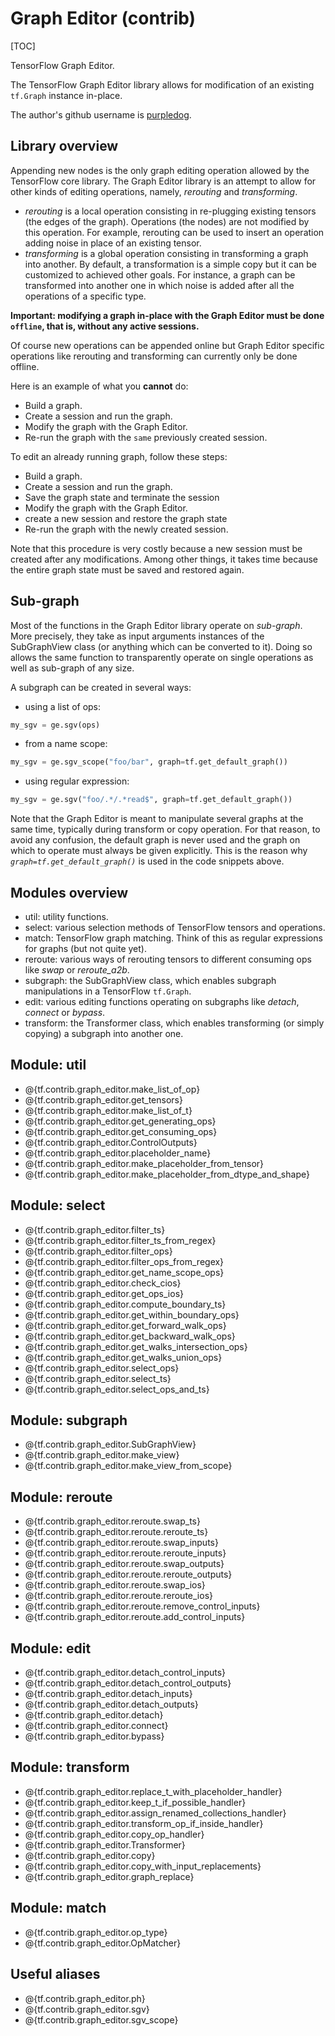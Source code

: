 # Graph Editor (contrib)
[TOC]

TensorFlow Graph Editor.

The TensorFlow Graph Editor library allows for modification of an existing
`tf.Graph` instance in-place.

The author's github username is [purpledog](https://github.com/purpledog).

## Library overview

Appending new nodes is the only graph editing operation allowed by the
TensorFlow core library. The Graph Editor library is an attempt to allow for
other kinds of editing operations, namely, *rerouting* and *transforming*.

* *rerouting* is a local operation consisting in re-plugging existing tensors
  (the edges of the graph). Operations (the nodes) are not modified by this
  operation. For example, rerouting can be used to insert an operation adding
  noise in place of an existing tensor.
* *transforming* is a global operation consisting in transforming a graph into
  another. By default, a transformation is a simple copy but it can be
  customized to achieved other goals. For instance, a graph can be transformed
  into another one in which noise is added after all the operations of a
  specific type.

**Important: modifying a graph in-place with the Graph Editor must be done
`offline`, that is, without any active sessions.**

Of course new operations can be appended online but Graph Editor specific
operations like rerouting and transforming can currently only be done offline.

Here is an example of what you **cannot** do:

* Build a graph.
* Create a session and run the graph.
* Modify the graph with the Graph Editor.
* Re-run the graph with the `same` previously created session.

To edit an already running graph, follow these steps:

* Build a graph.
* Create a session and run the graph.
* Save the graph state and terminate the session
* Modify the graph with the Graph Editor.
* create a new session and restore the graph state
* Re-run the graph with the newly created session.

Note that this procedure is very costly because a new session must be created
after any modifications. Among other things, it takes time because the entire
graph state must be saved and restored again.

## Sub-graph

Most of the functions in the Graph Editor library operate on *sub-graph*.
More precisely, they take as input arguments instances of the SubGraphView class
(or anything which can be converted to it). Doing so allows the same function
to transparently operate on single operations as well as sub-graph of any size.

A subgraph can be created in several ways:

* using a list of ops:

```python
my_sgv = ge.sgv(ops)
```

* from a name scope:

```python
my_sgv = ge.sgv_scope("foo/bar", graph=tf.get_default_graph())
```

* using regular expression:

```python
my_sgv = ge.sgv("foo/.*/.*read$", graph=tf.get_default_graph())
```

Note that the Graph Editor is meant to manipulate several graphs at the same
time, typically during transform or copy operation. For that reason,
to avoid any confusion, the default graph is never used and the graph on
which to operate must always be given explicitly. This is the reason why
*`graph=tf.get_default_graph()`* is used in the code snippets above.

## Modules overview

* util: utility functions.
* select: various selection methods of TensorFlow tensors and operations.
* match: TensorFlow graph matching. Think of this as regular expressions for
  graphs (but not quite yet).
* reroute: various ways of rerouting tensors to different consuming ops like
  *swap* or *reroute_a2b*.
* subgraph: the SubGraphView class, which enables subgraph manipulations in a
  TensorFlow `tf.Graph`.
* edit: various editing functions operating on subgraphs like *detach*,
  *connect* or *bypass*.
* transform: the Transformer class, which enables transforming
  (or simply copying) a subgraph into another one.

## Module: util

*   @{tf.contrib.graph_editor.make_list_of_op}
*   @{tf.contrib.graph_editor.get_tensors}
*   @{tf.contrib.graph_editor.make_list_of_t}
*   @{tf.contrib.graph_editor.get_generating_ops}
*   @{tf.contrib.graph_editor.get_consuming_ops}
*   @{tf.contrib.graph_editor.ControlOutputs}
*   @{tf.contrib.graph_editor.placeholder_name}
*   @{tf.contrib.graph_editor.make_placeholder_from_tensor}
*   @{tf.contrib.graph_editor.make_placeholder_from_dtype_and_shape}

## Module: select

*   @{tf.contrib.graph_editor.filter_ts}
*   @{tf.contrib.graph_editor.filter_ts_from_regex}
*   @{tf.contrib.graph_editor.filter_ops}
*   @{tf.contrib.graph_editor.filter_ops_from_regex}
*   @{tf.contrib.graph_editor.get_name_scope_ops}
*   @{tf.contrib.graph_editor.check_cios}
*   @{tf.contrib.graph_editor.get_ops_ios}
*   @{tf.contrib.graph_editor.compute_boundary_ts}
*   @{tf.contrib.graph_editor.get_within_boundary_ops}
*   @{tf.contrib.graph_editor.get_forward_walk_ops}
*   @{tf.contrib.graph_editor.get_backward_walk_ops}
*   @{tf.contrib.graph_editor.get_walks_intersection_ops}
*   @{tf.contrib.graph_editor.get_walks_union_ops}
*   @{tf.contrib.graph_editor.select_ops}
*   @{tf.contrib.graph_editor.select_ts}
*   @{tf.contrib.graph_editor.select_ops_and_ts}

## Module: subgraph

*   @{tf.contrib.graph_editor.SubGraphView}
*   @{tf.contrib.graph_editor.make_view}
*   @{tf.contrib.graph_editor.make_view_from_scope}

## Module: reroute

*   @{tf.contrib.graph_editor.reroute.swap_ts}
*   @{tf.contrib.graph_editor.reroute.reroute_ts}
*   @{tf.contrib.graph_editor.reroute.swap_inputs}
*   @{tf.contrib.graph_editor.reroute.reroute_inputs}
*   @{tf.contrib.graph_editor.reroute.swap_outputs}
*   @{tf.contrib.graph_editor.reroute.reroute_outputs}
*   @{tf.contrib.graph_editor.reroute.swap_ios}
*   @{tf.contrib.graph_editor.reroute.reroute_ios}
*   @{tf.contrib.graph_editor.reroute.remove_control_inputs}
*   @{tf.contrib.graph_editor.reroute.add_control_inputs}

## Module: edit

*   @{tf.contrib.graph_editor.detach_control_inputs}
*   @{tf.contrib.graph_editor.detach_control_outputs}
*   @{tf.contrib.graph_editor.detach_inputs}
*   @{tf.contrib.graph_editor.detach_outputs}
*   @{tf.contrib.graph_editor.detach}
*   @{tf.contrib.graph_editor.connect}
*   @{tf.contrib.graph_editor.bypass}

## Module: transform

*   @{tf.contrib.graph_editor.replace_t_with_placeholder_handler}
*   @{tf.contrib.graph_editor.keep_t_if_possible_handler}
*   @{tf.contrib.graph_editor.assign_renamed_collections_handler}
*   @{tf.contrib.graph_editor.transform_op_if_inside_handler}
*   @{tf.contrib.graph_editor.copy_op_handler}
*   @{tf.contrib.graph_editor.Transformer}
*   @{tf.contrib.graph_editor.copy}
*   @{tf.contrib.graph_editor.copy_with_input_replacements}
*   @{tf.contrib.graph_editor.graph_replace}

## Module: match

*   @{tf.contrib.graph_editor.op_type}
*   @{tf.contrib.graph_editor.OpMatcher}

## Useful aliases

*   @{tf.contrib.graph_editor.ph}
*   @{tf.contrib.graph_editor.sgv}
*   @{tf.contrib.graph_editor.sgv_scope}
